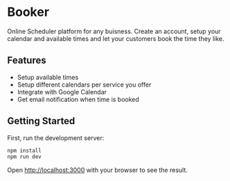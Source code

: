 
# Booker

Online Scheduler platform for any buisness.
Create an account, setup your calendar and available times and let your customers book the time they like.

## Features
- Setup available times
- Setup different calendars per service you offer
- Integrate with Google Calendar
- Get email notification when time is booked

## Getting Started

First, run the development server:

```bash
npm install
npm run dev
```

Open [http://localhost:3000](http://localhost:3000) with your browser to see the result.
